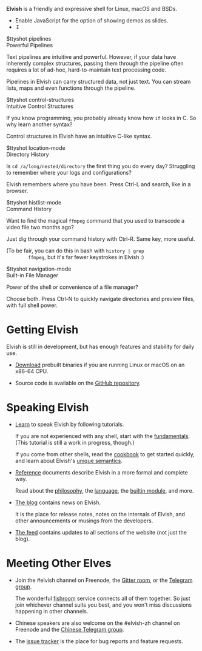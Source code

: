 **Elvish** is a friendly and expressive shell for Linux, macOS and BSDs.

<!--
<pre id="demo-debug">
</pre>
-->

<ul id="demo-switcher">
  <li id="demo-js-warning">
    Enable JavaScript for the option of showing demos as slides.
  </li>
  <li id="demo-expander-li" class="no-display"><a id="demo-expander">↧</a></li>
</ul>

<div id="demo-window"> <div id="demo-container" class="expanded">
  <div class="demo-wrapper"> <div class="demo">
    <div class="demo-col left"><div class="demo-ttyshot">
      $ttyshot pipelines
    </div></div>
    <div class="demo-col right"> <div class="demo-description">
      <div class="demo-title">Powerful Pipelines</div>
      <p>
        Text pipelines are intuitive and powerful. However, if your data have
        inherently complex structures, passing them through the pipeline
        often requires a lot of ad-hoc, hard-to-maintain text processing code.
      </p>
      <p>
        Pipelines in Elvish can carry structured data, not just text. You can
        stream lists, maps and even functions through the pipeline.
      </p>
    </div> </div>
  </div> </div>

  <div class="demo-wrapper"> <div class="demo">
    <div class="demo-col left"><div class="demo-ttyshot">
      $ttyshot control-structures
    </div></div>
    <div class="demo-col right"> <div class="demo-description">
      <div class="demo-title">Intuitive Control Structures</div>
      <p>
        If you know programming, you probably already know how
        <code>if</code> looks in C. So why learn another syntax?
      </p>
      <p>
        Control structures in Elvish have an intuitive C-like syntax.
      </p>
    </div> </div>
  </div> </div>

  <div class="demo-wrapper"> <div class="demo">
    <div class="demo-col left"><div class="demo-ttyshot">
      $ttyshot location-mode
    </div></div>
    <div class="demo-col right"> <div class="demo-description">
      <div class="demo-title">Directory History</div>
      <p>
        Is <code>cd /a/long/nested/directory</code> the first thing you
        do every day? Struggling to remember where your logs and
        configurations?
      </p>
      <p>
        Elvish remembers where you have been. Press Ctrl-L and search, like in a
        browser.
      </p>
    </div> </div>
  </div> </div>

  <div class="demo-wrapper"> <div class="demo">
    <div class="demo-col left"><div class="demo-ttyshot">
      $ttyshot histlist-mode
    </div></div>
    <div class="demo-col right"> <div class="demo-description">
      <div class="demo-title">Command History</div>
      <p>
        Want to find the magical <code>ffmpeg</code> command that you used to
        transcode a video file two months ago?
      </p>
      <p>
        Just dig through your command history with Ctrl-R. Same key, more
        useful.
      </p>
      <p>
        (To be fair, you can do this in bash with <code>history | grep
        ffmpeg</code>, but it's far fewer keystrokes in Elvish :)
      </p>
    </div> </div>
  </div> </div>

  <div class="demo-wrapper"> <div class="demo">
    <div class="demo-col left"><div class="demo-ttyshot">
      $ttyshot navigation-mode
    </div></div>
    <div class="demo-col right"> <div class="demo-description">
      <div class="demo-title">Built-in File Manager</div>
      <p>
        Power of the shell or convenience of a file manager?
      </p>
      <p>
        Choose both. Press Ctrl-N to quickly navigate directories and preview
        files, with full shell power.
      </p>
    </div> </div>
  </div> </div>
</div> </div>

<link href="/assets/home-demos.css" rel="stylesheet">
<script src="/assets/home-demos.js"></script>

# Getting Elvish

Elvish is still in development, but has enough features and stability for
daily use.

*   [Download](/download/) prebuilt binaries if you are running Linux or macOS on
    an x86-64 CPU.

*   Source code is available on the [GitHub repository](https://github.com/elves/elvish).

# Speaking Elvish

*   [Learn](/learn/) to speak Elvish by following tutorials.

    If you are not experienced with any shell, start with the
    [fundamentals](/learn/fundamentals.html). (This tutorial is still a work in
    progress, though.)

    If you come from other shells, read the [cookbook](/learn/cookbook.html)
    to get started quickly, and learn about Elvish's [unique
    semantics](learn/unique-semantics.html).

*   [Reference](/ref/) documents describe Elvish in a more formal and complete
    way.

    Read about the [philosophy](/ref/philosophy.html), the
    [language](/ref/language.html), the [builtin module](/ref/builtin.html), and
    more.

*   [The blog](/blog/) contains news on Elvish.

    It is the place for release notes, notes on the internals of Elvish, and
    other announcements or musings from the developers.

*   [The feed](/feed.atom) contains updates to all sections of the website (not
    just the blog).

# Meeting Other Elves

*   Join the #elvish channel on Freenode, the [Gitter
    room](https://gitter.im/elves/elvish-public), or the [Telegram
    group](https://telegram.me/elvish).

    The wonderful [fishroom](https://github.com/tuna/fishroom) service
    connects all of them together. So just join whichever channel suits you
    best, and you won't miss discussions happening in other channels.

*   Chinese speakers are also welcome on the #elvish-zh channel on
    Freenode and the [Chinese Telegram group](https://telegram.me/elvishzh).

*   The [issue tracker](https://github.com/elves/elvish/issues) is the place
    for bug reports and feature requests.

